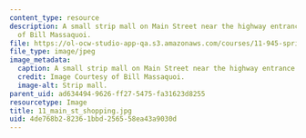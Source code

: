 ```yaml
---
content_type: resource
description: A small strip mall on Main Street near the highway entrance. Image Courtesy
  of Bill Massaquoi.
file: https://ol-ocw-studio-app-qa.s3.amazonaws.com/courses/11-945-springfield-studio-fall-2005/4de768b282361bbd256558ea43a9030d_11_main_st_shopping.jpg
file_type: image/jpeg
image_metadata:
  caption: A small strip mall on Main Street near the highway entrance.
  credit: Image Courtesy of Bill Massaquoi.
  image-alt: Strip mall.
parent_uid: ad634494-9626-ff27-5475-fa31623d8255
resourcetype: Image
title: 11_main_st_shopping.jpg
uid: 4de768b2-8236-1bbd-2565-58ea43a9030d
---
```

